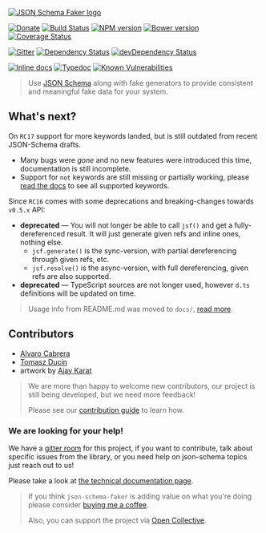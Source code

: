 [![JSON Schema Faker logo](logo/JSF_logo.png)](https://github.com/json-schema-faker/json-schema-faker)

[![Donate](https://img.shields.io/badge/Donate-PayPal-green.svg)](https://www.paypal.com/cgi-bin/webscr?cmd=_s-xclick&hosted_button_id=8MXLRJ7QQXGYY)
[![Build Status](https://travis-ci.org/json-schema-faker/json-schema-faker.svg?branch=master)](https://travis-ci.org/json-schema-faker/json-schema-faker)
[![NPM version](https://badge.fury.io/js/json-schema-faker.svg)](http://badge.fury.io/js/json-schema-faker)
[![Bower version](https://badge.fury.io/bo/json-schema-faker.svg)](https://badge.fury.io/bo/json-schema-faker)
[![Coverage Status](https://codecov.io/github/json-schema-faker/json-schema-faker/coverage.svg?branch=master)](https://codecov.io/github/json-schema-faker/json-schema-faker?branch=master)

[![Gitter](https://badges.gitter.im/Join%20Chat.svg)](https://gitter.im/json-schema-faker/Lobby)
[![Dependency Status](https://david-dm.org/json-schema-faker/json-schema-faker/status.svg)](https://david-dm.org/json-schema-faker/json-schema-faker)
[![devDependency Status](https://david-dm.org/json-schema-faker/json-schema-faker/dev-status.svg)](https://david-dm.org/json-schema-faker/json-schema-faker#info=devDependencies)

[![Inline docs](http://inch-ci.org/github/json-schema-faker/json-schema-faker.svg?branch=master)](http://inch-ci.org/github/json-schema-faker/json-schema-faker)
[![Typedoc](https://img.shields.io/badge/typedoc-provided-blue.svg)](http://json-schema-faker.github.io/json-schema-faker/)
[![Known Vulnerabilities](https://snyk.io/test/github/json-schema-faker/json-schema-faker/badge.svg)](https://snyk.io/test/github/json-schema-faker/json-schema-faker)

> Use [JSON Schema](http://json-schema.org/draft-04/json-schema-core.html) along with fake generators to provide consistent and meaningful fake data for your system.

## What's next?

On `RC17` support for more keywords landed, but is still outdated from recent JSON-Schema drafts.

- Many bugs were _gone_ and no new features were introduced this time, documentation is still incomplete.
- Support for `not` keywords are still missing or partially working, please [read the docs](docs/USAGE.md) to see all supported keywords.

Since `RC16` comes with some deprecations and breaking-changes towards `v0.5.x` API:

- **deprecated** &mdash; You will not longer be able to call `jsf()` and get a fully-dereferenced result. It will just generate given refs and inline ones, nothing else.
  - `jsf.generate()` is the sync-version, with partial dereferencing through given refs, etc.
  - `jsf.resolve()` is the async-version, with full dereferencing, given refs are also supported.
- **deprecated** &mdash; TypeScript sources are not longer used, however `d.ts` definitions will be updated on time.

> Usage info from README.md was moved to `docs/`, [read more](docs/).

## Contributors

* [Alvaro Cabrera](https://twitter.com/pateketrueke)
* [Tomasz Ducin](https://twitter.com/tomasz_ducin)
* artwork by [Ajay Karat](http://www.devilsgarage.com/)

> We are more than happy to welcome new contributors, our project is still being developed, but we need more feedback!
>
> Please see our [contribution guide](.github/CONTRIBUTING.md) to learn how.

### We are looking for your help!

We have a [gitter room](https://gitter.im/json-schema-faker) for this project, if you want to contribute, talk about specific issues from the library, or you need help on json-schema topics just reach out to us!

Please take a look at [the technical documentation page](docs/).

> If you think `json-schema-faker` is adding value on what you're doing please consider [buying me a coffee](http://ko-fi.com/pateketrueke).
>
> Also, you can support the project via [Open Collective](https://opencollective.com/json-schema-faker/donate).

